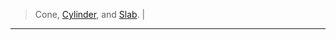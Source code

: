 >Cone</a>, <a href="classCylinder.md#cf2ea65a3bf1134f7a05638c12a6c1bf" class="el">Cylinder</a>, and <a href="classSlab.md#cf2ea65a3bf1134f7a05638c12a6c1bf" class="el">Slab</a>. |

------------------------------------------------------------------------

